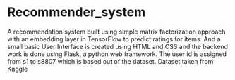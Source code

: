 # Recommender_system
A recommendation system built using simple matrix factorization approach with an embedding layer in TensorFlow to predict ratings for items. And a small basic User Interface is created using HTML and CSS and the backend work is done using Flask, a python web framework. The user id is assigned from s1 to s8807 which is based out of the dataset.
Dataset taken from Kaggle
